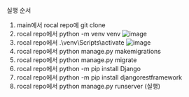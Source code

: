 

실행 순서

1. main에서 rocal repo에 git clone
2. rocal repo에서 python -m venv venv
 ![image](https://github.com/StackOverflowDE/BE/assets/162904282/e66c8986-6bcd-420e-b45a-8a4ecf6fc32a)
3. rocal repo에서 .\venv\Scripts\activate
 ![image](https://github.com/StackOverflowDE/BE/assets/162904282/6f42cbea-d599-48c4-9dfb-0c139a19521a)
4. rocal repo에서 python manage.py makemigrations
5. rocal repo에서 python manage.py migrate
6. rocal repo에서 python -m pip install Django
7. rocal repo에서 python -m pip install djangorestframework
8. rocal repo에서 python manage.py runserver (실행)
